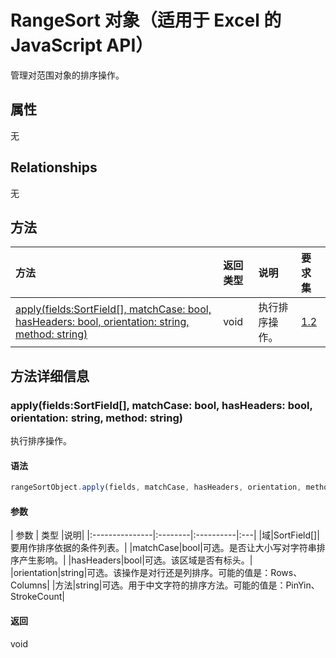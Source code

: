 # <a name="rangesort-object-javascript-api-for-excel"></a>RangeSort 对象（适用于 Excel 的 JavaScript API）

管理对范围对象的排序操作。

## <a name="properties"></a>属性

无

## <a name="relationships"></a>Relationships
无


## <a name="methods"></a>方法

| 方法           | 返回类型    |说明| 要求集|
|:---------------|:--------|:----------|:----|
|[apply(fields:SortField[], matchCase: bool, hasHeaders: bool, orientation: string, method: string)](#applyfields-sortfield-matchcase-bool-hasheaders-bool-orientation-string-method-string)|void|执行排序操作。|[1.2](../requirement-sets/excel-api-requirement-sets.md)|

## <a name="method-details"></a>方法详细信息


### <a name="applyfields-sortfield-matchcase-bool-hasheaders-bool-orientation-string-method-string"></a>apply(fields:SortField[], matchCase: bool, hasHeaders: bool, orientation: string, method: string)
执行排序操作。

#### <a name="syntax"></a>语法
```js
rangeSortObject.apply(fields, matchCase, hasHeaders, orientation, method);
```

#### <a name="parameters"></a>参数
| 参数    | 类型   |说明|
|:---------------|:--------|:----------|:---|
|域|SortField[]|要用作排序依据的条件列表。|
|matchCase|bool|可选。是否让大小写对字符串排序产生影响。|
|hasHeaders|bool|可选。该区域是否有标头。|
|orientation|string|可选。该操作是对行还是列排序。可能的值是：Rows、Columns|
|方法|string|可选。用于中文字符的排序方法。可能的值是：PinYin、StrokeCount|

#### <a name="returns"></a>返回
void
